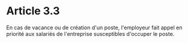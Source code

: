 # Article 3.3

  
En cas de vacance ou de création d'un poste, l'employeur fait appel en priorité aux salariés de l'entreprise susceptibles d'occuper le poste.


